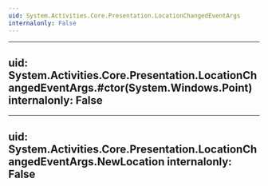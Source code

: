 ```yaml
---
uid: System.Activities.Core.Presentation.LocationChangedEventArgs
internalonly: False
---
```


---
uid: System.Activities.Core.Presentation.LocationChangedEventArgs.#ctor(System.Windows.Point)
internalonly: False
---

---
uid: System.Activities.Core.Presentation.LocationChangedEventArgs.NewLocation
internalonly: False
---
